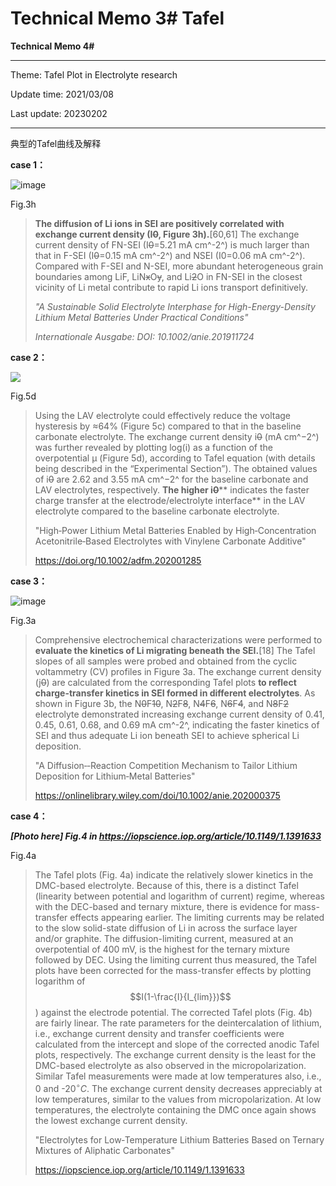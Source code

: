 # Technical Memo 3# Tafel

**Technical Memo 4#**

***

Theme: Tafel Plot in Electrolyte research

Update time: 2021/03/08

Last update: 20230202

***

典型的Tafel曲线及解释

**case 1：**

![image](https://onlinelibrary.wiley.com/cms/asset/9a4e8a55-8962-4e00-bd8c-00994aaee363/anie201911724-fig-0003-m.jpg)

Fig.3h

> **The diffusion of Li ions in SEI are positively correlated with exchange current density (I**~~**0**~~**, Figure 3h).**\[60,61] The exchange current density of FN-SEI (I~~0~~=5.21 mA cm^-2^) is much larger than that in F-SEI (I~~0~~=0.15 mA cm^-2^) and NSEI (I0=0.06 mA cm^-2^). Compared with F-SEI and N-SEI, more abundant heterogeneous grain boundaries among LiF, LiN~~x~~O~~y~~, and Li~~2~~O in FN-SEI in the closest vicinity of Li metal contribute to rapid Li ions transport definitively.
>
> _"A Sustainable Solid Electrolyte Interphase for High-Energy-Density Lithium Metal Batteries Under Practical Conditions"_
>
> _Internationale Ausgabe: DOI: 10.1002/anie.201911724_

**case 2：**

![](https://onlinelibrary.wiley.com/cms/asset/1aca09b3-a545-4a20-af19-beb91c64bd08/adfm202001285-fig-0005-m.jpg)

Fig.5d

> Using the LAV electrolyte could effectively reduce the voltage hysteresis by ≈64% (Figure 5c) compared to that in the baseline carbonate electrolyte. The exchange current density i~~0~~ (mA cm^−2^) was further revealed by plotting log(i) as a function of the overpotential μ (Figure 5d), according to Tafel equation (with details being described in the “Experimental Section”). The obtained values of i~~0~~ are 2.62 and 3.55 mA cm^−2^ for the baseline carbonate and LAV electrolytes, respectively. **The higher i**~~**0**~~** indicates the faster charge transfer at the electrode/electrolyte interface** in the LAV electrolyte compared to the baseline carbonate electrolyte.
>
> "High‐Power Lithium Metal Batteries Enabled by High‐Concentration Acetonitrile‐Based Electrolytes with Vinylene Carbonate Additive"
>
> https://doi.org/10.1002/adfm.202001285

**case 3：**

![image](https://onlinelibrary.wiley.com/cms/asset/1a715d8e-0622-4bfa-9e09-15034d81af51/anie202000375-fig-0003-m.jpg)

Fig.3a

> Comprehensive electrochemical characterizations were performed to **evaluate the kinetics of Li migrating beneath the SEI.**\[18] The Tafel slopes of all samples were probed and obtained from the cyclic voltammetry (CV) profiles in Figure 3a. The exchange current density (j~~0~~) are calculated from the corresponding Tafel plots **to reflect charge-transfer kinetics in SEI formed in different electrolytes**. As shown in Figure 3b, the N~~0~~F~~10~~, N~~2~~F~~8~~, N~~4~~F~~6~~, N~~6~~F~~4~~, and N~~8~~F~~2~~ electrolyte demonstrated increasing exchange current density of 0.41, 0.45, 0.61, 0.68, and 0.69 mA cm^-2^, indicating the faster kinetics of SEI and thus adequate Li ion beneath SEI to achieve spherical Li deposition.
>
> "A Diffusion‐‐Reaction Competition Mechanism to Tailor Lithium Deposition for Lithium‐Metal Batteries"
>
> https://onlinelibrary.wiley.com/doi/10.1002/anie.202000375

**case 4：**

_**\[Photo here] Fig.4 in https://iopscience.iop.org/article/10.1149/1.1391633**_

Fig.4a

> The Tafel plots (Fig. 4a) indicate the relatively slower kinetics in the DMC-based electrolyte. Because of this, there is a distinct Tafel (linearity between potential and logarithm of current) regime, whereas with the DEC-based and ternary mixture, there is evidence for mass-transfer effects appearing earlier. The limiting currents may be related to the slow solid-state diffusion of Li in across the surface layer and/or graphite. The diffusion-limiting current, measured at an overpotential of 400 mV, is the highest for the ternary mixture followed by DEC. Using the limiting current thus measured, the Tafel plots have been corrected for the mass-transfer effects by plotting logarithm of $$I(1-\frac{I}{I_{lim}})$$) against the electrode potential. The corrected Tafel plots (Fig. 4b) are fairly linear. The rate parameters for the deintercalation of lithium, i.e., exchange current density and transfer coefficients were calculated from the intercept and slope of the corrected anodic Tafel plots, respectively. The exchange current density is the least for the DMC-based electrolyte as also observed in the micropolarization. Similar Tafel measurements were made at low temperatures also, i.e., 0 and -20$^\circ C$. The exchange current density decreases appreciably at low temperatures, similar to the values from micropolarization. At low temperatures, the electrolyte containing the DMC once again shows the lowest exchange current density.
>
> "Electrolytes for Low‐Temperature Lithium Batteries Based on Ternary Mixtures of Aliphatic Carbonates"
>
> https://iopscience.iop.org/article/10.1149/1.1391633
